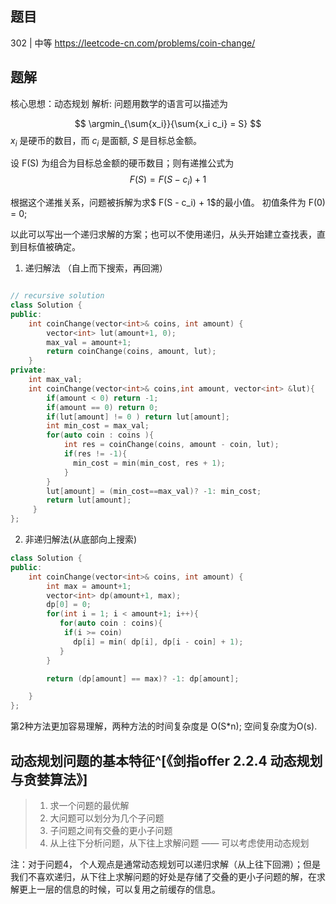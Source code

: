 ## 题目

302 | 中等
<https://leetcode-cn.com/problems/coin-change/>

## 题解
核心思想：动态规划
解析:
问题用数学的语言可以描述为

$$
\argmin_{\sum{x_i}}{\sum{x_i c_i} = S}
$$
$x_i$ 是硬币的数目，而 $c_i$ 是面额, $S$ 是目标总金额。

设 F(S) 为组合为目标总金额的硬币数目；则有递推公式为
$$
F(S) = F(S - c_i) + 1
$$

根据这个递推关系，问题被拆解为求$ F(S - c_i) + 1$的最小值。
初值条件为 F(0) = 0;

以此可以写出一个递归求解的方案；也可以不使用递归，从头开始建立查找表，直到目标值被确定。

1. 递归解法 （自上而下搜索，再回溯）

```cpp

// recursive solution
class Solution {
public:
    int coinChange(vector<int>& coins, int amount) {
        vector<int> lut(amount+1, 0);
        max_val = amount+1;
        return coinChange(coins, amount, lut);
    }
private:  
    int max_val;
    int coinChange(vector<int>& coins,int amount, vector<int> &lut){
        if(amount < 0) return -1;
        if(amount == 0) return 0;
        if(lut[amount] != 0 ) return lut[amount];
        int min_cost = max_val;
        for(auto coin : coins ){
            int res = coinChange(coins, amount - coin, lut);
            if(res != -1){
              min_cost = min(min_cost, res + 1);
            }
        }
        lut[amount] = (min_cost==max_val)? -1: min_cost;
        return lut[amount];
     }
};
```

2. 非递归解法(从底部向上搜索)


```cpp
class Solution {
public:
    int coinChange(vector<int>& coins, int amount) {
        int max = amount+1;
        vector<int> dp(amount+1, max);
        dp[0] = 0;
        for(int i = 1; i < amount+1; i++){
           for(auto coin : coins){
            if(i >= coin)
              dp[i] = min( dp[i], dp[i - coin] + 1);
           }
        }

        return (dp[amount] == max)? -1: dp[amount];

    }
};
```

第2种方法更加容易理解，两种方法的时间复杂度是 O(S*n); 空间复杂度为O(s).

## 动态规划问题的基本特征^[《剑指offer 2.2.4 动态规划与贪婪算法》]

>1. 求一个问题的最优解
>2. 大问题可以划分为几个子问题
>3. 子问题之间有交叠的更小子问题
>4. 从上往下分析问题，从下往上求解问题
>—— 可以考虑使用动态规划

注：对于问题4， 个人观点是通常动态规划可以递归求解（从上往下回溯）；但是我们不喜欢递归，从下往上求解问题的好处是存储了交叠的更小子问题的解，在求解更上一层的信息的时候，可以复用之前缓存的信息。
